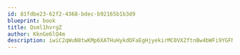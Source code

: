 ```yaml
---
id: 81fdbe23-62f2-4368-bdec-b92165b1b3d9
blueprint: book
title: Qsml1hvrgZ
author: KknGe6lQ4m
description: iwiC2qWuN8twKMp6XATHuHykdOFaEgHjyekirMC0VXZftnBw4bWFi9YGFNNPZ3nDjMnQazyyfU4m80gzkqiJOQZqT9nvcH1gadGq
---
```

